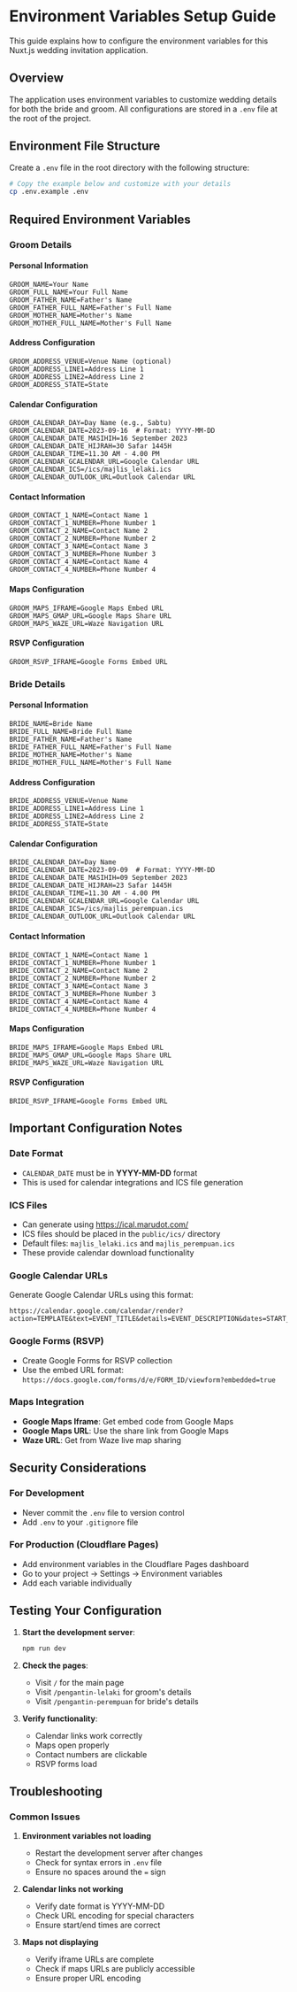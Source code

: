 # Environment Variables Setup Guide

This guide explains how to configure the environment variables for this Nuxt.js wedding invitation application.

## Overview

The application uses environment variables to customize wedding details for both the bride and groom. All configurations are stored in a `.env` file at the root of the project.

## Environment File Structure

Create a `.env` file in the root directory with the following structure:

```bash
# Copy the example below and customize with your details
cp .env.example .env
```

## Required Environment Variables

### Groom Details

#### Personal Information
```env
GROOM_NAME=Your Name
GROOM_FULL_NAME=Your Full Name
GROOM_FATHER_NAME=Father's Name
GROOM_FATHER_FULL_NAME=Father's Full Name
GROOM_MOTHER_NAME=Mother's Name
GROOM_MOTHER_FULL_NAME=Mother's Full Name
```

#### Address Configuration
```env
GROOM_ADDRESS_VENUE=Venue Name (optional)
GROOM_ADDRESS_LINE1=Address Line 1
GROOM_ADDRESS_LINE2=Address Line 2
GROOM_ADDRESS_STATE=State
```

#### Calendar Configuration
```env
GROOM_CALENDAR_DAY=Day Name (e.g., Sabtu)
GROOM_CALENDAR_DATE=2023-09-16  # Format: YYYY-MM-DD
GROOM_CALENDAR_DATE_MASIHIH=16 September 2023
GROOM_CALENDAR_DATE_HIJRAH=30 Safar 1445H
GROOM_CALENDAR_TIME=11.30 AM - 4.00 PM
GROOM_CALENDAR_GCALENDAR_URL=Google Calendar URL
GROOM_CALENDAR_ICS=/ics/majlis_lelaki.ics
GROOM_CALENDAR_OUTLOOK_URL=Outlook Calendar URL
```

#### Contact Information
```env
GROOM_CONTACT_1_NAME=Contact Name 1
GROOM_CONTACT_1_NUMBER=Phone Number 1
GROOM_CONTACT_2_NAME=Contact Name 2
GROOM_CONTACT_2_NUMBER=Phone Number 2
GROOM_CONTACT_3_NAME=Contact Name 3
GROOM_CONTACT_3_NUMBER=Phone Number 3
GROOM_CONTACT_4_NAME=Contact Name 4
GROOM_CONTACT_4_NUMBER=Phone Number 4
```

#### Maps Configuration
```env
GROOM_MAPS_IFRAME=Google Maps Embed URL
GROOM_MAPS_GMAP_URL=Google Maps Share URL
GROOM_MAPS_WAZE_URL=Waze Navigation URL
```

#### RSVP Configuration
```env
GROOM_RSVP_IFRAME=Google Forms Embed URL
```

### Bride Details

#### Personal Information
```env
BRIDE_NAME=Bride Name
BRIDE_FULL_NAME=Bride Full Name
BRIDE_FATHER_NAME=Father's Name
BRIDE_FATHER_FULL_NAME=Father's Full Name
BRIDE_MOTHER_NAME=Mother's Name
BRIDE_MOTHER_FULL_NAME=Mother's Full Name
```

#### Address Configuration
```env
BRIDE_ADDRESS_VENUE=Venue Name
BRIDE_ADDRESS_LINE1=Address Line 1
BRIDE_ADDRESS_LINE2=Address Line 2
BRIDE_ADDRESS_STATE=State
```

#### Calendar Configuration
```env
BRIDE_CALENDAR_DAY=Day Name
BRIDE_CALENDAR_DATE=2023-09-09  # Format: YYYY-MM-DD
BRIDE_CALENDAR_DATE_MASIHIH=09 September 2023
BRIDE_CALENDAR_DATE_HIJRAH=23 Safar 1445H
BRIDE_CALENDAR_TIME=11.30 AM - 4.00 PM
BRIDE_CALENDAR_GCALENDAR_URL=Google Calendar URL
BRIDE_CALENDAR_ICS=/ics/majlis_perempuan.ics
BRIDE_CALENDAR_OUTLOOK_URL=Outlook Calendar URL
```

#### Contact Information
```env
BRIDE_CONTACT_1_NAME=Contact Name 1
BRIDE_CONTACT_1_NUMBER=Phone Number 1
BRIDE_CONTACT_2_NAME=Contact Name 2
BRIDE_CONTACT_2_NUMBER=Phone Number 2
BRIDE_CONTACT_3_NAME=Contact Name 3
BRIDE_CONTACT_3_NUMBER=Phone Number 3
BRIDE_CONTACT_4_NAME=Contact Name 4
BRIDE_CONTACT_4_NUMBER=Phone Number 4
```

#### Maps Configuration
```env
BRIDE_MAPS_IFRAME=Google Maps Embed URL
BRIDE_MAPS_GMAP_URL=Google Maps Share URL
BRIDE_MAPS_WAZE_URL=Waze Navigation URL
```

#### RSVP Configuration
```env
BRIDE_RSVP_IFRAME=Google Forms Embed URL
```

## Important Configuration Notes

### Date Format
- `CALENDAR_DATE` must be in **YYYY-MM-DD** format
- This is used for calendar integrations and ICS file generation

### ICS Files
- Can generate using https://ical.marudot.com/
- ICS files should be placed in the `public/ics/` directory
- Default files: `majlis_lelaki.ics` and `majlis_perempuan.ics`
- These provide calendar download functionality

### Google Calendar URLs
Generate Google Calendar URLs using this format:
```
https://calendar.google.com/calendar/render?action=TEMPLATE&text=EVENT_TITLE&details=EVENT_DESCRIPTION&dates=START_DATE/END_DATE&location=LOCATION
```

### Google Forms (RSVP)
- Create Google Forms for RSVP collection
- Use the embed URL format: `https://docs.google.com/forms/d/e/FORM_ID/viewform?embedded=true`

### Maps Integration
- **Google Maps Iframe**: Get embed code from Google Maps
- **Google Maps URL**: Use the share link from Google Maps
- **Waze URL**: Get from Waze live map sharing

## Security Considerations

### For Development
- Never commit the `.env` file to version control
- Add `.env` to your `.gitignore` file

### For Production (Cloudflare Pages)
- Add environment variables in the Cloudflare Pages dashboard
- Go to your project → Settings → Environment variables
- Add each variable individually

## Testing Your Configuration

1. **Start the development server**:
   ```bash
   npm run dev
   ```

2. **Check the pages**:
   - Visit `/` for the main page
   - Visit `/pengantin-lelaki` for groom's details
   - Visit `/pengantin-perempuan` for bride's details

3. **Verify functionality**:
   - Calendar links work correctly
   - Maps open properly
   - Contact numbers are clickable
   - RSVP forms load

## Troubleshooting

### Common Issues

1. **Environment variables not loading**
   - Restart the development server after changes
   - Check for syntax errors in `.env` file
   - Ensure no spaces around the `=` sign

2. **Calendar links not working**
   - Verify date format is YYYY-MM-DD
   - Check URL encoding for special characters
   - Ensure start/end times are correct

3. **Maps not displaying**
   - Verify iframe URLs are complete
   - Check if maps URLs are publicly accessible
   - Ensure proper URL encoding